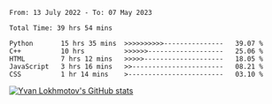 <!--START_SECTION:waka-->

```text
From: 13 July 2022 - To: 07 May 2023

Total Time: 39 hrs 54 mins

Python       15 hrs 35 mins  >>>>>>>>>>---------------   39.07 %
C++          10 hrs          >>>>>>-------------------   25.06 %
HTML         7 hrs 12 mins   >>>>>--------------------   18.05 %
JavaScript   3 hrs 16 mins   >>-----------------------   08.21 %
CSS          1 hr 14 mins    >------------------------   03.10 %
```

<!--END_SECTION:waka-->

<!---
yvanlok/yvanlok is a ✨ special ✨ repository because its `README.md` (this file) appears on your GitHub profile.
You can click the Preview link to take a look at your changes.
--->
[![Yvan Lokhmotov's GitHub stats](https://github-readme-stats.vercel.app/api?username=yvanlok&count_private=true&theme=transparent)](https://github.com/anuraghazra/github-readme-stats)
